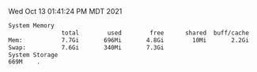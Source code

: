 Wed Oct 13 01:41:24 PM MDT 2021
```bash
System Memory
               total        used        free      shared  buff/cache   available
Mem:           7.7Gi       696Mi       4.8Gi        10Mi       2.2Gi       6.7Gi
Swap:          7.6Gi       340Mi       7.3Gi
System Storage
669M	.
```
```bash
